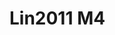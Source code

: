 # Lin2011 M4
<a name="material" />
<script type="application/ld+json">

  {
    "@context": "https://schema.org/",
    "@type": "ChemicalSubstance",
    "http://purl.org/dc/terms/conformsTo":
      {
        "@type": "CreativeWork",
        "@id": "https://bioschemas.org/profiles/ChemicalSubstance/0.4-RELEASE/"
      },
    "@id": "https://egonw.github.io/nanowiki/nanowiki333.html#material",
    "name": "Lin2011 M4",
    "sameAs: "http://127.0.0.1/mediawiki/index.php/Special:URIResolver/Lin2011_M4"
  }
</script>

